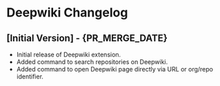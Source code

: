 # Deepwiki Changelog

## [Initial Version] - {PR_MERGE_DATE}

- Initial release of Deepwiki extension.
- Added command to search repositories on Deepwiki.
- Added command to open Deepwiki page directly via URL or org/repo identifier.
